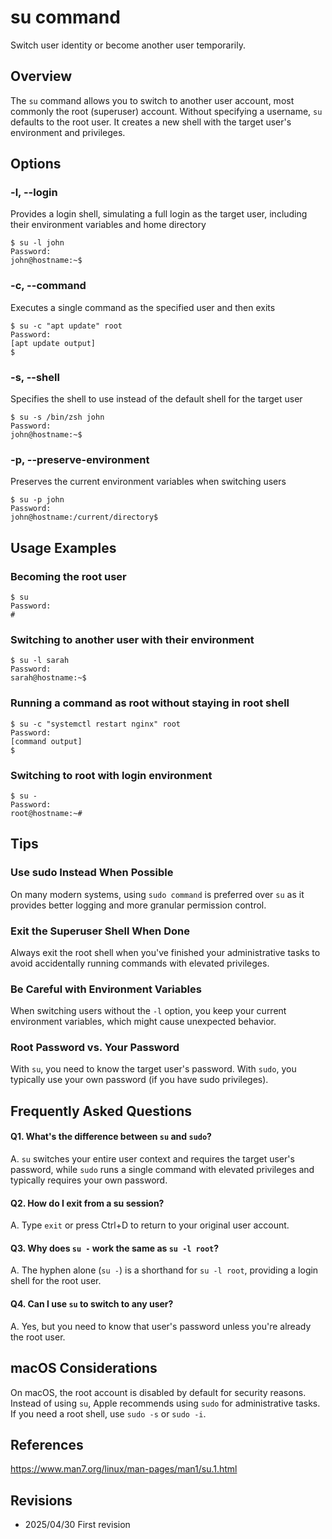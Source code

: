 # su command

Switch user identity or become another user temporarily.

## Overview

The `su` command allows you to switch to another user account, most commonly the root (superuser) account. Without specifying a username, `su` defaults to the root user. It creates a new shell with the target user's environment and privileges.

## Options

### **-l, --login**

Provides a login shell, simulating a full login as the target user, including their environment variables and home directory

```console
$ su -l john
Password: 
john@hostname:~$
```

### **-c, --command**

Executes a single command as the specified user and then exits

```console
$ su -c "apt update" root
Password: 
[apt update output]
$
```

### **-s, --shell**

Specifies the shell to use instead of the default shell for the target user

```console
$ su -s /bin/zsh john
Password:
john@hostname:~$
```

### **-p, --preserve-environment**

Preserves the current environment variables when switching users

```console
$ su -p john
Password:
john@hostname:/current/directory$
```

## Usage Examples

### Becoming the root user

```console
$ su
Password: 
#
```

### Switching to another user with their environment

```console
$ su -l sarah
Password: 
sarah@hostname:~$
```

### Running a command as root without staying in root shell

```console
$ su -c "systemctl restart nginx" root
Password: 
[command output]
$
```

### Switching to root with login environment

```console
$ su -
Password: 
root@hostname:~#
```

## Tips

### Use sudo Instead When Possible

On many modern systems, using `sudo command` is preferred over `su` as it provides better logging and more granular permission control.

### Exit the Superuser Shell When Done

Always exit the root shell when you've finished your administrative tasks to avoid accidentally running commands with elevated privileges.

### Be Careful with Environment Variables

When switching users without the `-l` option, you keep your current environment variables, which might cause unexpected behavior.

### Root Password vs. Your Password

With `su`, you need to know the target user's password. With `sudo`, you typically use your own password (if you have sudo privileges).

## Frequently Asked Questions

#### Q1. What's the difference between `su` and `sudo`?
A. `su` switches your entire user context and requires the target user's password, while `sudo` runs a single command with elevated privileges and typically requires your own password.

#### Q2. How do I exit from a su session?
A. Type `exit` or press Ctrl+D to return to your original user account.

#### Q3. Why does `su -` work the same as `su -l root`?
A. The hyphen alone (`su -`) is a shorthand for `su -l root`, providing a login shell for the root user.

#### Q4. Can I use `su` to switch to any user?
A. Yes, but you need to know that user's password unless you're already the root user.

## macOS Considerations

On macOS, the root account is disabled by default for security reasons. Instead of using `su`, Apple recommends using `sudo` for administrative tasks. If you need a root shell, use `sudo -s` or `sudo -i`.

## References

https://www.man7.org/linux/man-pages/man1/su.1.html

## Revisions

- 2025/04/30 First revision
